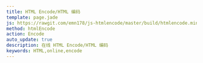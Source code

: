 ```yaml
---
title: HTML Encode/HTML 编码
template: page.jade
js: https://rawgit.com/emn178/js-htmlencode/master/build/htmlencode.min.js
method: htmlEncode
action: Encode
auto_update: true
description: 在线 HTML Encode/HTML 编码
keywords: HTML,online,encode
---
```

